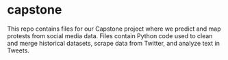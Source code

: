 # capstone

This repo contains files for our Capstone project where we predict and map protests from social media data.  Files contain Python code used to clean and merge historical datasets, scrape data from Twitter, and analyze text in Tweets.

